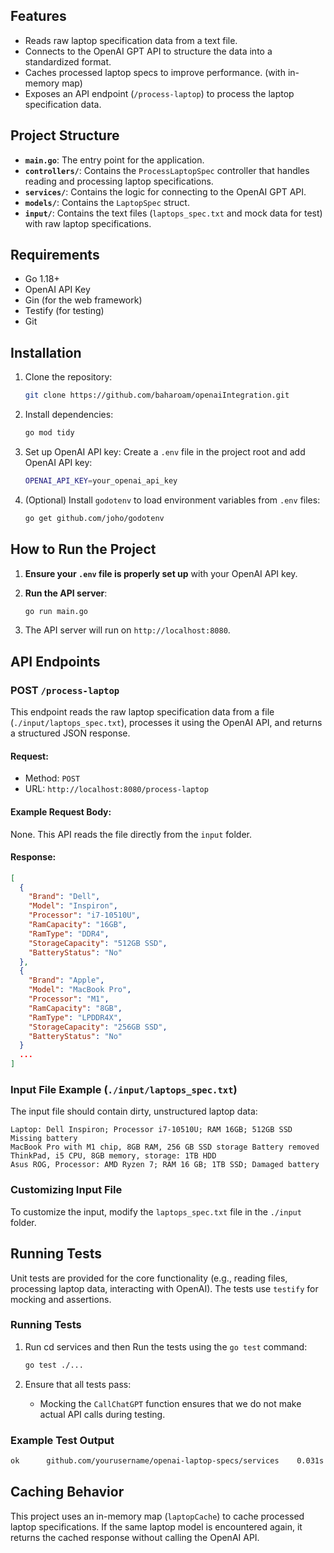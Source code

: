 
## Features

- Reads raw laptop specification data from a text file.
- Connects to the OpenAI GPT API to structure the data into a standardized format.
- Caches processed laptop specs to improve performance. (with in-memory map)
- Exposes an API endpoint (`/process-laptop`) to process the laptop specification data.

## Project Structure

- **`main.go`**: The entry point for the application.
- **`controllers/`**: Contains the `ProcessLaptopSpec` controller that handles reading and processing laptop specifications.
- **`services/`**: Contains the logic for connecting to the OpenAI GPT API.
- **`models/`**: Contains the `LaptopSpec` struct.
- **`input/`**: Contains the text files (`laptops_spec.txt` and mock data for test) with raw laptop specifications.

## Requirements

- Go 1.18+
- OpenAI API Key
- Gin (for the web framework)
- Testify (for testing)
- Git

## Installation

1. Clone the repository:
   ```bash
   git clone https://github.com/baharoam/openaiIntegration.git
   ```

2. Install dependencies:
   ```bash
   go mod tidy
   ```

3. Set up  OpenAI API key:
   Create a `.env` file in the project root and add OpenAI API key:
   ```bash
   OPENAI_API_KEY=your_openai_api_key
   ```

4. (Optional) Install `godotenv` to load environment variables from `.env` files:
   ```bash
   go get github.com/joho/godotenv
   ```

## How to Run the Project

1. **Ensure your `.env` file is properly set up** with your OpenAI API key.
   
2. **Run the API server**:
   ```bash
   go run main.go
   ```

3. The API server will run on `http://localhost:8080`.

## API Endpoints

### POST `/process-laptop`

This endpoint reads the raw laptop specification data from a file (`./input/laptops_spec.txt`), processes it using the OpenAI API, and returns a structured JSON response.

#### Request:

- Method: `POST`
- URL: `http://localhost:8080/process-laptop`

#### Example Request Body:

None. This API reads the file directly from the `input` folder.

#### Response:

```json
[
  {
    "Brand": "Dell",
    "Model": "Inspiron",
    "Processor": "i7-10510U",
    "RamCapacity": "16GB",
    "RamType": "DDR4",
    "StorageCapacity": "512GB SSD",
    "BatteryStatus": "No"
  },
  {
    "Brand": "Apple",
    "Model": "MacBook Pro",
    "Processor": "M1",
    "RamCapacity": "8GB",
    "RamType": "LPDDR4X",
    "StorageCapacity": "256GB SSD",
    "BatteryStatus": "No"
  }
  ...
]
```

### Input File Example (`./input/laptops_spec.txt`)

The input file should contain dirty, unstructured laptop data:

```
Laptop: Dell Inspiron; Processor i7-10510U; RAM 16GB; 512GB SSD Missing battery
MacBook Pro with M1 chip, 8GB RAM, 256 GB SSD storage Battery removed
ThinkPad, i5 CPU, 8GB memory, storage: 1TB HDD
Asus ROG, Processor: AMD Ryzen 7; RAM 16 GB; 1TB SSD; Damaged battery
```

### Customizing Input File

To customize the input, modify the `laptops_spec.txt` file in the `./input` folder.

## Running Tests

Unit tests are provided for the core functionality (e.g., reading files, processing laptop data, interacting with OpenAI). The tests use `testify` for mocking and assertions.

### Running Tests

1. Run cd services and then Run the tests using the `go test` command:
   ```bash
   go test ./...
   ```

2. Ensure that all tests pass:
   - Mocking the `CallChatGPT` function ensures that we do not make actual API calls during testing.

### Example Test Output

```bash
ok  	github.com/yourusername/openai-laptop-specs/services	0.031s
```


## Caching Behavior

This project uses an in-memory map (`laptopCache`) to cache processed laptop specifications. If the same laptop model is encountered again, it returns the cached response without calling the OpenAI API.
